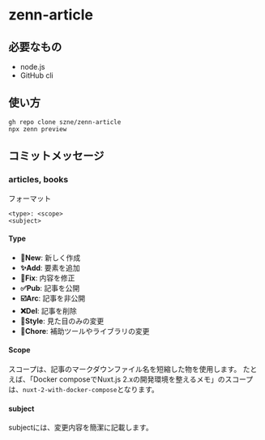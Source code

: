 # zenn-article

## 必要なもの
- node.js
- GitHub cli

## 使い方

```fish
gh repo clone szne/zenn-article
npx zenn preview
```

## コミットメッセージ

### articles, books

フォーマット

```
<type>: <scope>
<subject>
```

#### Type

- **🎉New**: 新しく作成
- **✨Add**: 要素を追加
- **🚧Fix**: 内容を修正
- **✅Pub**: 記事を公開
- **☑️Arc**: 記事を非公開
- **❌Del**: 記事を削除
- **🔁Style**: 見た目のみの変更
- **📃Chore**: 補助ツールやライブラリの変更

#### Scope

スコープは、記事のマークダウンファイル名を短縮した物を使用します。
たとえば、「Docker composeでNuxt.js 2.xの開発環境を整えるメモ」のスコープは、``nuxt-2-with-docker-compose``となります。

#### subject

subjectには、変更内容を簡潔に記載します。
